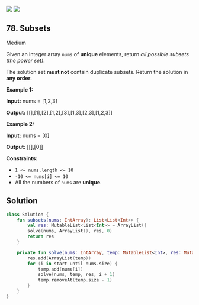 [![](https://img.shields.io/github/stars/javadev/LeetCode-in-All?label=Stars&style=flat-square)](https://github.com/javadev/LeetCode-in-All)
[![](https://img.shields.io/github/forks/javadev/LeetCode-in-All?label=Fork%20me%20on%20GitHub%20&style=flat-square)](https://github.com/javadev/LeetCode-in-All/fork)

## 78\. Subsets

Medium

Given an integer array `nums` of **unique** elements, return _all possible subsets (the power set)_.

The solution set **must not** contain duplicate subsets. Return the solution in **any order**.

**Example 1:**

**Input:** nums = [1,2,3]

**Output:** [[],[1],[2],[1,2],[3],[1,3],[2,3],[1,2,3]] 

**Example 2:**

**Input:** nums = [0]

**Output:** [[],[0]] 

**Constraints:**

*   `1 <= nums.length <= 10`
*   `-10 <= nums[i] <= 10`
*   All the numbers of `nums` are **unique**.

## Solution

```kotlin
class Solution {
    fun subsets(nums: IntArray): List<List<Int>> {
        val res: MutableList<List<Int>> = ArrayList()
        solve(nums, ArrayList(), res, 0)
        return res
    }

    private fun solve(nums: IntArray, temp: MutableList<Int>, res: MutableList<List<Int>>, start: Int) {
        res.add(ArrayList(temp))
        for (i in start until nums.size) {
            temp.add(nums[i])
            solve(nums, temp, res, i + 1)
            temp.removeAt(temp.size - 1)
        }
    }
}
```